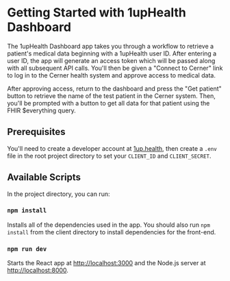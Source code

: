 # Getting Started with 1upHealth Dashboard

The 1upHealth Dashboard app takes you through a workflow to retrieve a patient's medical data beginning with a 1upHealth user ID. After entering a user ID, the app will generate an access token which will be passed along with all subsequent API calls. You'll then be given a "Connect to Cerner" link to log in to the Cerner health system and approve access to medical data.

After approving access, return to the dashboard and press the "Get patient" button to retrieve the name of the test patient in the Cerner system.
Then, you'll be prompted with a button to get all data for that patient using the FHIR $everything query.

## Prerequisites

You'll need to create a developer account at [1up.health](https://1up.health), then create a `.env` file in the root project directory to set your `CLIENT_ID` and `CLIENT_SECRET`.

## Available Scripts

In the project directory, you can run:

### `npm install`

Installs all of the dependencies used in the app. You should also run `npm install` from the client directory to install dependencies for the front-end.

### `npm run dev`

Starts the React app at [http://localhost:3000](http://localhost:3000) and the Node.js server at [http://localhost:8000](http://localhost:8000).
